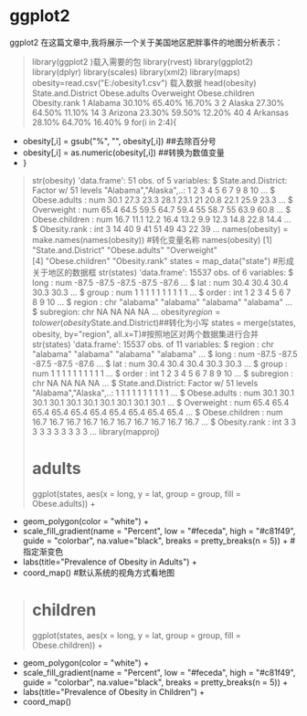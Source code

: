 # ggplot2
ggplot2
在这篇文章中,我将展示一个关于美国地区肥胖事件的地图分析表示：

> library(ggplot2     )载入需要的包
> library(rvest)
> library(ggplot2)
> library(dplyr)
> library(scales)
> library(xml2)
> library(maps)
> obesity=read.csv("E:/obesity1.csv") 载入数据
> head(obesity)
  State.and.District Obese.adults Overweight Obese.children Obesity.rank
1  Alabama   30.10%   65.40%    16.70%      3
2  Alaska    27.30%   64.50%   11.10%      14
3 Arizona  23.30%  59.50%    12.20%        40
4 Arkansas   28.10%  64.70%    16.40%       9
> for(i in 2:4){
+   obesity[,i] = gsub("%", "", obesity[,i])  ##去除百分号
+   obesity[,i] = as.numeric(obesity[,i])  ##转换为数值变量
+ }
> str(obesity)
'data.frame':    51 obs. of  5 variables:
 $ State.and.District: Factor w/ 51 levels "Alabama","Alaska",..: 1 2 3 4 5 6 7 9 8 10 ...
 $ Obese.adults      : num  30.1 27.3 23.3 28.1 23.1 21 20.8 22.1 25.9 23.3 ...
 $ Overweight        : num  65.4 64.5 59.5 64.7 59.4 55 58.7 55 63.9 60.8 ...
 $ Obese.children    : num  16.7 11.1 12.2 16.4 13.2 9.9 12.3 14.8 22.8 14.4 ...
 $ Obesity.rank      : int  3 14 40 9 41 51 49 43 22 39 ...
> names(obesity) = make.names(names(obesity))  #转化变量名称
> names(obesity)
[1] "State.and.District" "Obese.adults"       "Overweight"        
[4] "Obese.children"     "Obesity.rank"
> states = map_data("state")   #形成关于地区的数据框
> str(states)
'data.frame':    15537 obs. of  6 variables:
 $ long     : num  -87.5 -87.5 -87.5 -87.5 -87.6 ...
 $ lat      : num  30.4 30.4 30.4 30.3 30.3 ...
 $ group    : num  1 1 1 1 1 1 1 1 1 1 ...
 $ order    : int  1 2 3 4 5 6 7 8 9 10 ...
 $ region   : chr  "alabama" "alabama" "alabama" "alabama" ...
 $ subregion: chr  NA NA NA NA ...
> obesity$region = tolower(obesity$State.and.District)##转化为小写
> states = merge(states, obesity, by="region", all.x=T)#按照地区对两个数据集进行合并
> str(states)
'data.frame':    15537 obs. of  11 variables:
 $ region            : chr  "alabama" "alabama" "alabama" "alabama" ...
 $ long              : num  -87.5 -87.5 -87.5 -87.5 -87.6 ...
 $ lat               : num  30.4 30.4 30.4 30.3 30.3 ...
 $ group             : num  1 1 1 1 1 1 1 1 1 1 ...
 $ order             : int  1 2 3 4 5 6 7 8 9 10 ...
 $ subregion         : chr  NA NA NA NA ...
 $ State.and.District: Factor w/ 51 levels "Alabama","Alaska",..: 1 1 1 1 1 1 1 1 1 1 ...
 $ Obese.adults      : num  30.1 30.1 30.1 30.1 30.1 30.1 30.1 30.1 30.1 30.1 ...
 $ Overweight        : num  65.4 65.4 65.4 65.4 65.4 65.4 65.4 65.4 65.4 65.4 ...
 $ Obese.children    : num  16.7 16.7 16.7 16.7 16.7 16.7 16.7 16.7 16.7 16.7 ...
 $ Obesity.rank      : int  3 3 3 3 3 3 3 3 3 3 ...
> library(mapproj)
> # adults
> ggplot(states, aes(x = long, y = lat, group = group, fill = Obese.adults)) + 
+   geom_polygon(color = "white") +
+   scale_fill_gradient(name = "Percent", low = "#feceda", high = "#c81f49", guide = "colorbar", na.value="black", breaks = pretty_breaks(n = 5)) + #指定渐变色
+   labs(title="Prevalence of Obesity in Adults") +
+   coord_map()  #默认系统的视角方式看地图
> # children
> ggplot(states, aes(x = long, y = lat, group = group, fill = Obese.children)) + 
+   geom_polygon(color = "white") +
+   scale_fill_gradient(name = "Percent", low = "#feceda", high = "#c81f49", guide = "colorbar", na.value="black", breaks = pretty_breaks(n = 5)) +
+   labs(title="Prevalence of Obesity in Children") +
+   coord_map()

